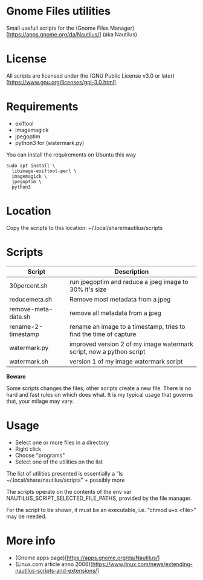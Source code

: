 # Gnome Files utilities

Small usefull scripts for the (Gnome Files Manager)[https://apps.gnome.org/da/Nautilus/] (aka Nautilus)

# License

All scripts are licensed under the (GNU Public License v3.0 or later)[https://www.gnu.org/licenses/gpl-3.0.html].

# Requirements

- exiftool
- imagemagick
- jpegoptim
- python3 for (watermark.py)

You can install the requirements on Ubuntu this way
```
sudo apt install \
  libimage-exiftool-perl \
  imagemagick \
  jpegoptim \
  python3
```

# Location

Copy the scripts to this location: ~/.local/share/nautilus/scripts

# Scripts

 |Script|Description|
 |------|-----------|
 |30percent.sh|run jpegoptim and reduce a jpeg image to 30% it's size|
 |reducemeta.sh|Remove most metadata from a jpeg|
 |remove-meta-data.sh|remove all metadata from a jpeg|
 |rename-2-timestamp|rename an image to a timestamp, tries to find the time of capture|
 |watermark.py|improved version 2 of my image watermark script, now a python script|
 |watermark.sh|version 1 of my image watermark script|

  **Beware**

 Some scripts changes the files, other scripts create a new file. There is no hard and fast rules on which does what. It is my typical usage that governs that, your milage may vary.

# Usage

- Select one or more files in a directory
- Right click
- Choose "programs"
- Select one of the utilities on the list

The list of utilities presented is essentially a "ls ~/.local/share/nautilus/scripts" + possibly more

The scripts operate on the contents of the env var NAUTILUS_SCRIPT_SELECTED_FILE_PATHS, provided by the file manager. 


For the script to be shown, it must be an executable, i.e. "chmod u+x \<file\>" may be needed.


# More info

- (Gnome apps page)[https://apps.gnome.org/da/Nautilus/]
- (Linux.com article anno 2006)[https://www.linux.com/news/extending-nautilus-scripts-and-extensions/]